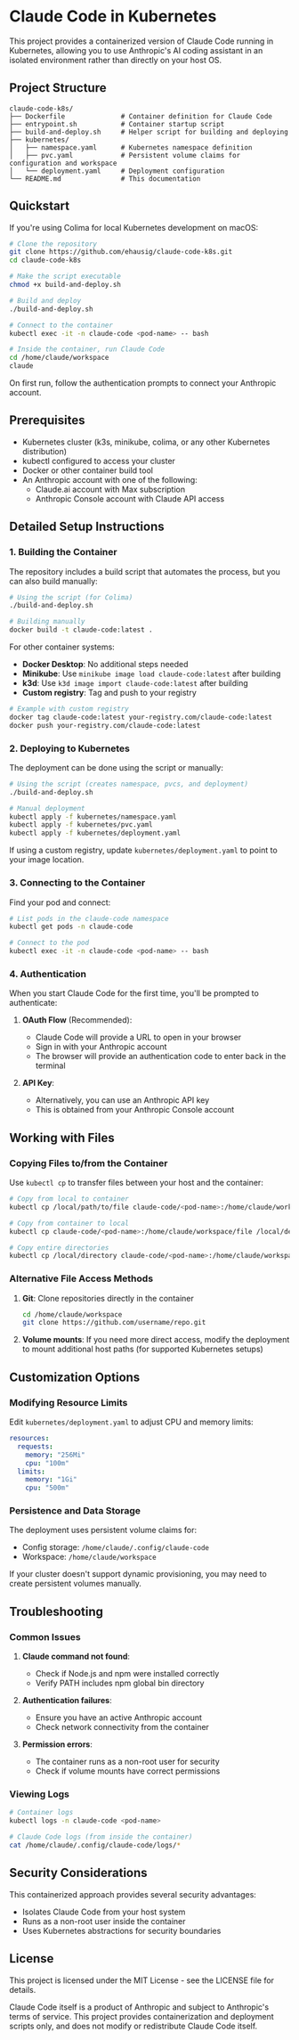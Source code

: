 # Claude Code in Kubernetes

This project provides a containerized version of Claude Code running in Kubernetes, allowing you to use Anthropic's AI coding assistant in an isolated environment rather than directly on your host OS.

## Project Structure

```
claude-code-k8s/
├── Dockerfile              # Container definition for Claude Code
├── entrypoint.sh           # Container startup script
├── build-and-deploy.sh     # Helper script for building and deploying
├── kubernetes/
│   ├── namespace.yaml      # Kubernetes namespace definition
│   ├── pvc.yaml            # Persistent volume claims for configuration and workspace
│   └── deployment.yaml     # Deployment configuration
└── README.md               # This documentation
```

## Quickstart

If you're using Colima for local Kubernetes development on macOS:

```bash
# Clone the repository
git clone https://github.com/ehausig/claude-code-k8s.git
cd claude-code-k8s

# Make the script executable
chmod +x build-and-deploy.sh

# Build and deploy
./build-and-deploy.sh

# Connect to the container
kubectl exec -it -n claude-code <pod-name> -- bash

# Inside the container, run Claude Code
cd /home/claude/workspace
claude
```

On first run, follow the authentication prompts to connect your Anthropic account.

## Prerequisites

- Kubernetes cluster (k3s, minikube, colima, or any other Kubernetes distribution)
- kubectl configured to access your cluster
- Docker or other container build tool
- An Anthropic account with one of the following:
  - Claude.ai account with Max subscription
  - Anthropic Console account with Claude API access

## Detailed Setup Instructions

### 1. Building the Container

The repository includes a build script that automates the process, but you can also build manually:

```bash
# Using the script (for Colima)
./build-and-deploy.sh

# Building manually
docker build -t claude-code:latest .
```

For other container systems:
- **Docker Desktop**: No additional steps needed
- **Minikube**: Use `minikube image load claude-code:latest` after building
- **k3d**: Use `k3d image import claude-code:latest` after building
- **Custom registry**: Tag and push to your registry

```bash
# Example with custom registry
docker tag claude-code:latest your-registry.com/claude-code:latest
docker push your-registry.com/claude-code:latest
```

### 2. Deploying to Kubernetes

The deployment can be done using the script or manually:

```bash
# Using the script (creates namespace, pvcs, and deployment)
./build-and-deploy.sh

# Manual deployment
kubectl apply -f kubernetes/namespace.yaml
kubectl apply -f kubernetes/pvc.yaml
kubectl apply -f kubernetes/deployment.yaml
```

If using a custom registry, update `kubernetes/deployment.yaml` to point to your image location.

### 3. Connecting to the Container

Find your pod and connect:

```bash
# List pods in the claude-code namespace
kubectl get pods -n claude-code

# Connect to the pod
kubectl exec -it -n claude-code <pod-name> -- bash
```

### 4. Authentication

When you start Claude Code for the first time, you'll be prompted to authenticate:

1. **OAuth Flow** (Recommended):
   - Claude Code will provide a URL to open in your browser
   - Sign in with your Anthropic account
   - The browser will provide an authentication code to enter back in the terminal

2. **API Key**:
   - Alternatively, you can use an Anthropic API key
   - This is obtained from your Anthropic Console account

## Working with Files

### Copying Files to/from the Container

Use `kubectl cp` to transfer files between your host and the container:

```bash
# Copy from local to container
kubectl cp /local/path/to/file claude-code/<pod-name>:/home/claude/workspace/file -n claude-code

# Copy from container to local
kubectl cp claude-code/<pod-name>:/home/claude/workspace/file /local/destination/path -n claude-code

# Copy entire directories
kubectl cp /local/directory claude-code/<pod-name>:/home/claude/workspace/directory -n claude-code
```

### Alternative File Access Methods

1. **Git**: Clone repositories directly in the container
   ```bash
   cd /home/claude/workspace
   git clone https://github.com/username/repo.git
   ```

2. **Volume mounts**: If you need more direct access, modify the deployment to mount additional host paths (for supported Kubernetes setups)

## Customization Options

### Modifying Resource Limits

Edit `kubernetes/deployment.yaml` to adjust CPU and memory limits:

```yaml
resources:
  requests:
    memory: "256Mi"
    cpu: "100m"
  limits:
    memory: "1Gi"
    cpu: "500m"
```

### Persistence and Data Storage

The deployment uses persistent volume claims for:
- Config storage: `/home/claude/.config/claude-code`
- Workspace: `/home/claude/workspace`

If your cluster doesn't support dynamic provisioning, you may need to create persistent volumes manually.

## Troubleshooting

### Common Issues

1. **Claude command not found**:
   - Check if Node.js and npm were installed correctly
   - Verify PATH includes npm global bin directory

2. **Authentication failures**:
   - Ensure you have an active Anthropic account
   - Check network connectivity from the container

3. **Permission errors**:
   - The container runs as a non-root user for security
   - Check if volume mounts have correct permissions

### Viewing Logs

```bash
# Container logs
kubectl logs -n claude-code <pod-name>

# Claude Code logs (from inside the container)
cat /home/claude/.config/claude-code/logs/*
```

## Security Considerations

This containerized approach provides several security advantages:
- Isolates Claude Code from your host system
- Runs as a non-root user inside the container
- Uses Kubernetes abstractions for security boundaries

## License

This project is licensed under the MIT License - see the LICENSE file for details.

Claude Code itself is a product of Anthropic and subject to Anthropic's terms of service. This project provides containerization and deployment scripts only, and does not modify or redistribute Claude Code itself.
